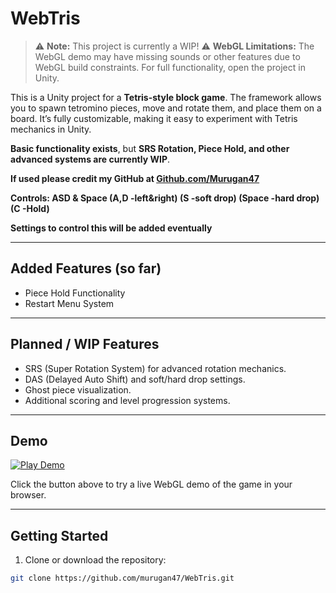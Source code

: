 # WebTris

> ⚠️ **Note:** This project is currently a WIP! 
> ⚠️ **WebGL Limitations:** The WebGL demo may have missing sounds or other features due to WebGL build constraints. For full functionality, open the project in Unity.

This is a Unity project for a **Tetris-style block game**. The framework allows you to spawn tetromino pieces, move and rotate them, and place them on a board. It’s fully customizable, making it easy to experiment with Tetris mechanics in Unity.  

**Basic functionality exists**, but **SRS Rotation, Piece Hold, and other advanced systems are currently WIP**.  

**If used please credit my GitHub at [Github.com/Murugan47](https://github.com/murugan47)**

**Controls: ASD & Space (A,D -left&right) (S -soft drop) (Space -hard drop) (C -Hold)**

**Settings to control this will be added eventually**

---
## Added Features (so far)
- Piece Hold Functionality
- Restart Menu System

---

## Planned / WIP Features

- SRS (Super Rotation System) for advanced rotation mechanics.  
- DAS (Delayed Auto Shift) and soft/hard drop settings.  
- Ghost piece visualization.  
- Additional scoring and level progression systems.  

---

## Demo

[![Play Demo](https://img.shields.io/badge/Demo-Click_here-brightgreen)](https://murugan47.github.io/Webtris-UnityWebGL/)

Click the button above to try a live WebGL demo of the game in your browser.

---

## Getting Started

1. Clone or download the repository:

```bash
git clone https://github.com/murugan47/WebTris.git
